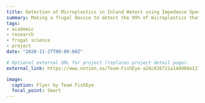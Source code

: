 ```yaml
---
title: Detection of Microplastics in Inland Waters using Impedance Spectroscopy
summary: Making a frugal device to detect the 99% of microplastics that do undetected in our waters; Supervised by Dr Manu Prakash
tags:
- academic
- research
- frugal science
- project
date: "2020-11-27T00:00:00Z"

# Optional external URL for project (replaces project detail page).
external_link: https://www.notion.so/Team-FishEye-a2dc826721a14dd88e1217f9154f4444

image:
  caption: Flyer by Team FishEye
  focal_point: Smart
---
```

